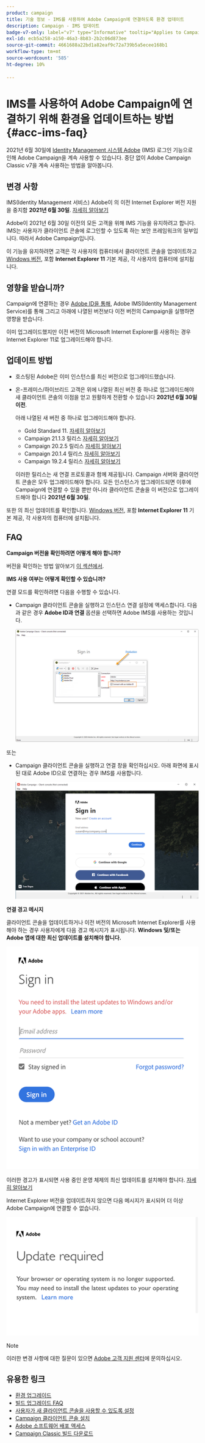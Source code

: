 ```yaml
---
product: campaign
title: 기술 정보 - IMS를 사용하여 Adobe Campaign에 연결하도록 환경 업데이트
description: Campaign - IMS 업데이트
badge-v7-only: label="v7" type="Informative" tooltip="Applies to Campaign Classic v7 only"
exl-id: ecb5a258-a150-46a3-8b83-2b2c06d873ee
source-git-commit: 4661688a22bd1a82eaf9c72a739b5a5ecee168b1
workflow-type: tm+mt
source-wordcount: '585'
ht-degree: 10%

---
```


# IMS를 사용하여 Adobe Campaign에 연결하기 위해 환경을 업데이트하는 방법 {#acc-ims-faq}



2021년 6월 30일에 [Identity Management 시스템 Adobe](https://helpx.adobe.com/enterprise/using/identity.html) (IMS) 로그인 기능으로 인해 Adobe Campaign을 계속 사용할 수 있습니다. 중단 없이 Adobe Campaign Classic v7을 계속 사용하는 방법을 알아봅니다.

## 변경 사항

IMS(Identity Management 서비스) Adobe이 의 이전 Internet Explorer 버전 지원을 중지함 **2021년 6월 30일**. [자세히 알아보기](https://helpx.adobe.com/x-productkb/global/update-operating-system-and-browser.html)

Adobe이 2021년 6월 30일 이전의 모든 고객을 위해 IMS 기능을 유지하려고 합니다. IMS는 사용자가 클라이언트 콘솔에 로그인할 수 있도록 하는 보안 프레임워크의 일부입니다. 따라서 Adobe Campaign입니다.

이 기능을 유지하려면 고객은 각 사용자의 컴퓨터에서 클라이언트 콘솔을 업데이트하고 [Windows 버전](../../rn/using/compatibility-matrix.md#ClientConsoleoperatingsystems), 포함 **Internet Explorer 11** 기본 제공, 각 사용자의 컴퓨터에 설치됩니다.

## 영향을 받습니까?

Campaign에 연결하는 경우 [Adobe ID을 통해](../../integrations/using/about-adobe-id.md), Adobe IMS(Identity Management Service)를 통해 그리고 아래에 나열된 버전보다 이전 버전의 Campaign을 실행하면 영향을 받습니다.

이미 업그레이드했지만 이전 버전의 Microsoft Internet Explorer를 사용하는 경우 Internet Explorer 11로 업그레이드해야 합니다.

## 업데이트 방법

* 호스팅된 Adobe은 이미 인스턴스를 최신 버전으로 업그레이드했습니다.

* 온-프레미스/하이브리드 고객은 위에 나열된 최신 버전 중 하나로 업그레이드해야 새 클라이언트 콘솔의 이점을 얻고 원활하게 전환할 수 있습니다 **2021년 6월 30일 이전**.

   아래 나열된 새 버전 중 하나로 업그레이드해야 합니다.

   * Gold Standard 11. [자세히 알아보기](../../rn/using/gold-standard.md)
   * Campaign 21.1.3 릴리스 [자세히 알아보기](../../rn/using/latest-release.md)
   * Campaign 20.2.5 릴리스 [자세히 알아보기](../../rn/using/release--2020.md#release-20-2-5-build-9188)
   * Campaign 20.1.4 릴리스 [자세히 알아보기](../../rn/using/release--2020.md#release-20-1-4-build-9126)
   * Campaign 19.2.4 릴리스 [자세히 알아보기](../../rn/using/release--2019.md#release-19-2-4-build-9082)

   이러한 릴리스는 새 연결 프로토콜과 함께 제공됩니다. Campaign 서버와 클라이언트 콘솔은 모두 업그레이드해야 합니다. 모든 인스턴스가 업그레이드되면 이후에 Campaign에 연결할 수 있을 뿐만 아니라 클라이언트 콘솔을 이 버전으로 업그레이드해야 합니다 **2021년 6월 30일**.

또한 의 최신 업데이트를 확인합니다. [Windows 버전](../../rn/using/compatibility-matrix.md#ClientConsoleoperatingsystems), 포함 **Internet Explorer 11** 기본 제공, 각 사용자의 컴퓨터에 설치됩니다.

## FAQ

**Campaign 버전을 확인하려면 어떻게 해야 합니까?**

버전을 확인하는 방법 알아보기 [이 섹션에서](../../platform/using/launching-adobe-campaign.md#getting-your-campaign-version).


**IMS 사용 여부는 어떻게 확인할 수 있습니까?**

연결 모드를 확인하려면 다음을 수행할 수 있습니다.

* Campaign 클라이언트 콘솔을 실행하고 인스턴스 연결 설정에 액세스합니다. 다음과 같은 경우 **Adobe ID과 연결** 옵션을 선택하면 Adobe IMS를 사용하는 것입니다.

   ![](../../integrations/using/assets/ims_1.png)

또는

* Campaign 클라이언트 콘솔을 실행하고 연결 창을 확인하십시오. 아래 화면에 표시된 대로 Adobe ID으로 연결하는 경우 IMS를 사용합니다.

   ![](../../integrations/using/assets/adobeID.png)

**연결 경고 메시지**

클라이언트 콘솔을 업데이트하거나 이전 버전의 Microsoft Internet Explorer를 사용해야 하는 경우 사용자에게 다음 경고 메시지가 표시됩니다. **Windows 및/또는 Adobe 앱에 대한 최신 업데이트를 설치해야 합니다.**

![](../../integrations/using/assets/do-not-localize/errorMsg.png)

이러한 경고가 표시되면 사용 중인 운영 체제의 최신 업데이트를 설치해야 합니다. [자세히 알아보기](https://helpx.adobe.com/x-productkb/global/update-operating-system-and-browser.html)

Internet Explorer 버전을 업데이트하지 않으면 다음 메시지가 표시되어 더 이상 Adobe Campaign에 연결할 수 없습니다.

![](../../integrations/using/assets/do-not-localize/errorUpdateReq.png)

>[!NOTE]
>
>이러한 변경 사항에 대한 질문이 있으면 [Adobe 고객 지원 센터](https://helpx.adobe.com/kr/enterprise/admin-guide.html/enterprise/using/support-for-experience-cloud.ug.html)에 문의하십시오.

## 유용한 링크

* [환경 업그레이드](../../production/using/build-upgrade.md)
* [빌드 업그레이드 FAQ](../../platform/using/faq-build-upgrade.md)
* [사용자가 새 클라이언트 콘솔을 사용할 수 있도록 설정](../../installation/using/client-console-availability-for-windows.md)
* [Campaign 클라이언트 콘솔 설치](../../installation/using/installing-the-client-console.md)
* [Adobe 소프트웨어 배포 액세스](https://experienceleague.adobe.com/docs/experience-cloud/software-distribution/home.html?lang=ko)
* [Campaign Classic 빌드 다운로드](https://experience.adobe.com/#/downloads/content/software-distribution/ko/campaign.html)
